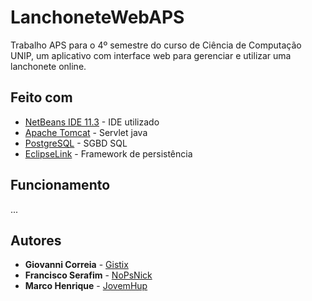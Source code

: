 # LanchoneteWebAPS
Trabalho APS para o 4º semestre do curso de Ciência de Computação UNIP, um aplicativo com interface web para gerenciar e utilizar uma lanchonete online.

## Feito com

* [NetBeans IDE 11.3](https://netbeans.apache.org/download/nb113/index.html) - IDE utilizado
* [Apache Tomcat](http://tomcat.apache.org/) - Servlet java
* [PostgreSQL](https://www.postgresql.org/) - SGBD SQL
* [EclipseLink](https://www.eclipse.org/eclipselink/) - Framework de persistência

## Funcionamento

...

## Autores

* **Giovanni Correia** - [Gistix](https://github.com/Gistix)
* **Francisco Serafim** - [NoPsNick](https://github.com/NoPsNick)
* **Marco Henrique** - [JovemHup](https://github.com/JovemHup)
